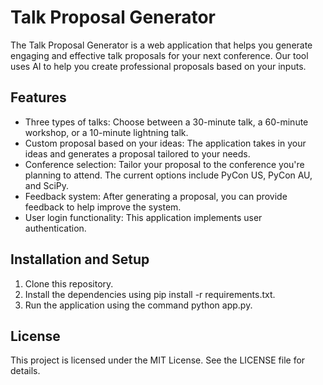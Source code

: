 # Talk Proposal Generator

The Talk Proposal Generator is a web application that helps you generate engaging and effective talk proposals for your next conference. Our tool uses AI to help you create professional proposals based on your inputs.

## Features
- Three types of talks: Choose between a 30-minute talk, a 60-minute workshop, or a 10-minute lightning talk.
- Custom proposal based on your ideas: The application takes in your ideas and generates a proposal tailored to your needs.
- Conference selection: Tailor your proposal to the conference you're planning to attend. The current options include PyCon US, PyCon AU, and SciPy.
- Feedback system: After generating a proposal, you can provide feedback to help improve the system.
- User login functionality: This application implements user authentication.

## Installation and Setup
1. Clone this repository.
2. Install the dependencies using pip install -r requirements.txt.
3. Run the application using the command python app.py.

## License
This project is licensed under the MIT License. See the LICENSE file for details.
